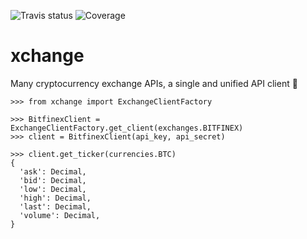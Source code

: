 ![Travis status](https://travis-ci.org/martinzugnoni/xchange.svg?branch=master)
![Coverage](https://codecov.io/gh/martinzugnoni/xchange/branch/master/graphs/badge.svg?branch=master)

# xchange
Many cryptocurrency exchange APIs, a single and unified API client 🙌

```
>>> from xchange import ExchangeClientFactory

>>> BitfinexClient = ExchangeClientFactory.get_client(exchanges.BITFINEX)
>>> client = BitfinexClient(api_key, api_secret)

>>> client.get_ticker(currencies.BTC)
{
  'ask': Decimal,
  'bid': Decimal,
  'low': Decimal,
  'high': Decimal,
  'last': Decimal,
  'volume': Decimal,
}
```
